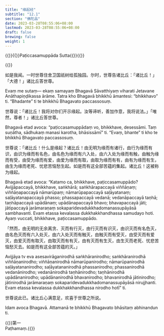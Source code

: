 ```yaml
---
title: "缘起经"
subtitle: "12.1"
section: "佛陀品"
date: 2023-03-28T08:55:06+08:00
lastmod: 2023-03-28T08:55:06+08:00
draft: false
brewing: false
weight: 1
---
```



{{<subtitle>}}{{<suttalink src="sn12.1">}}Paṭiccasamuppāda Sutta{{</suttalink>}}{{</subtitle>}}

{{<namo>}}

如是我闻。一时世尊住舍卫国祇树给孤独园。尔时，世尊告诸比丘：「诸比丘！」「大德！」诸比丘答世尊。

Evaṃ me sutaṃ— ekaṃ samayaṃ Bhagavā Sāvatthiyaṃ viharati Jetavane Anāthapiṇḍikassa ārāme. Tatra kho Bhagavā bhikkhū āmantesi: “bhikkhavo” ti. “Bhadante” ti te bhikkhū Bhagavato paccassosuṃ.

世尊说：「诸比丘！我将对你们开示缘起。汝等谛听，善加作意，我将说法。」「唯然，尊者！」诸比丘答世尊。

Bhagavā etad avoca: “paṭiccasamuppādaṃ vo, bhikkhave, desessāmi. Taṃ suṇātha, sādhukaṃ manasi karotha, bhāsissāmī” ti. “Evaṃ, bhante” ti kho te bhikkhū Bhagavato paccassosuṃ.

世尊说：「诸比丘！什么是缘起？诸比丘！由无明为缘而有诸行，由行为缘而有识，由识为缘而有名色，由名色为缘而有六入处，由六入处为缘而有触，由触为缘而有受，由受为缘而有爱，由爱为缘而有取，由取为缘而有有，由有为缘而有生，由生为缘而老死、忧悲苦恼愁生起。如是而有这全部苦蕴的集起。诸比丘！这被称为缘起。

Bhagavā etad avoca: “Katamo ca, bhikkhave, paṭiccasamuppādo? Avijjāpaccayā, bhikkhave, saṅkhārā; saṅkhārapaccayā viññāṇaṃ; viññāṇapaccayā nāmarūpaṃ; nāmarūpapaccayā saḷāyatanaṃ; saḷāyatanapaccayā phasso; phassapaccayā vedanā; vedanāpaccayā taṇhā; taṇhāpaccayā upādānaṃ; upādānapaccayā bhavo; bhavapaccayā jāti; jātipaccayā jarāmaraṇaṃ sokaparidevadukkhadomanassupāyāsā sambhavanti. Evam etassa kevalassa dukkhakkhandhassa samudayo hoti. Ayaṃ vuccati, bhikkhave, paṭiccasamuppādo.

「然而，由无明的无余离贪、灭而有行灭，由行灭而有识灭，由识灭而有名色灭，由名色灭而有六入处灭，由六入处灭而有触灭，由触灭而有受灭，由受灭而有爱灭，由爱灭而有取灭，由取灭而有有灭，由有灭而有生灭，由生灭而老死、忧悲苦恼愁灭去。如是而有这全部苦蕴的灭。」

Avijjāya tv eva asesavirāganirodhā saṅkhāranirodho; saṅkhāranirodhā viññāṇanirodho; viññāṇanirodhā nāmarūpanirodho; nāmarūpanirodhā saḷāyatananirodho; saḷāyatananirodhā phassanirodho; phassanirodhā vedanānirodho; vedanānirodhā taṇhānirodho; taṇhānirodhā upādānanirodho; upādānanirodhā bhavanirodho; bhavanirodhā jātinirodho; jātinirodhā jarāmaraṇaṃ sokaparidevadukkhadomanassupāyāsā nirujjhanti. Evam etassa kevalassa dukkhakkhandhassa nirodho hotī” ti.

世尊说此已。诸比丘心满意足，欢喜于世尊之所说。

Idam avoca Bhagavā. Attamanā te bhikkhū Bhagavato bhāsitaṃ abhinandun ti.


{{<eof>}}第一<br>Paṭhamaṃ.{{</eof>}}
